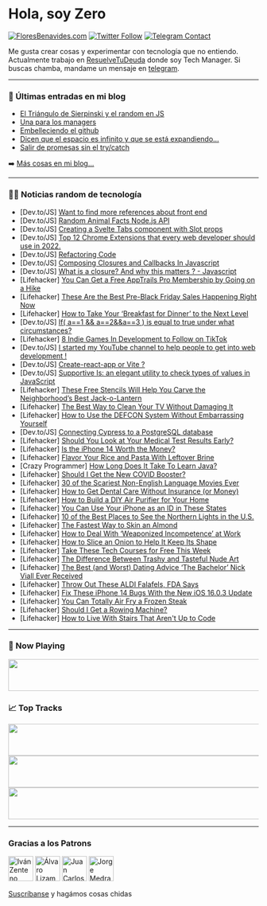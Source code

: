 # Hola, soy Zero

[![FloresBenavides.com](https://img.shields.io/website?down_message=oops&label=MiBlog&style=for-the-badge&up_message=online&url=https%3A%2F%2Ffloresbenavides.com)](https://floresbenavides.com) [![Twitter Follow](https://img.shields.io/twitter/follow/ZeroDragon?color=%231DA1F2&label=Follow&logo=twitter&logoColor=ffffff&style=for-the-badge)](https://twitter.com/zerodragon) [![Telegram Contact](https://img.shields.io/badge/escr%C3%ADbeme-ZeroDragon-%2326A5E4?style=for-the-badge&logo=telegram)](https://t.me/zerodragon)

Me gusta crear cosas y experimentar con tecnología que no entiendo.
Actualmente trabajo en [ResuelveTuDeuda](http://github.com/resuelve) donde soy Tech Manager.
Si buscas chamba, mandame un mensaje en [telegram](https://t.me/zerodragon).

---

### 📕 Últimas entradas en mi blog
<!-- BLOG-POST-LIST:START -->
- [El Triángulo de Sierpinski y el random en JS](https://floresbenavides.com/el-triangulo-de-sierpinski-y-el-random-en-js/)
- [Una para los managers](https://floresbenavides.com/una-para-los-managers/)
- [Embelleciendo el github](https://floresbenavides.com/embelleciendo-el-github/)
- [Dicen que el espacio es infinito y que se está expandiendo…](https://floresbenavides.com/dicen-que-el-espacio-es-infinito-y-que-se-esta-expandiendo/)
- [Salir de promesas sin el try/catch](https://floresbenavides.com/salir-de-promesas-sin-el-try-catch/)
<!-- BLOG-POST-LIST:END -->

➡️ [Más cosas en mi blog...](https://floresbenavides.com)

---

### 👨‍💻 Noticias random de tecnología
<!-- TECH-POSTS:START -->
- [Dev.to/JS] [Want to find more references about front end](https://dev.to/thanhluan2k3/want-to-find-more-references-about-front-end-7i)
- [Dev.to/JS] [Random Animal Facts Node.js API](https://dev.to/blueycode/random-animal-facts-nodejs-api-33e9)
- [Dev.to/JS] [Creating a Svelte Tabs component with Slot props](https://dev.to/asayerio_techblog/creating-a-svelte-tabs-component-with-slot-props-4ni9)
- [Dev.to/JS] [Top 12 Chrome Extensions that every web developer should use in 2022.](https://dev.to/nothanii/top-12-chrome-extensions-that-every-web-developer-should-use-in-2022-j3b)
- [Dev.to/JS] [Refactoring Code](https://dev.to/lostbutton/refactoring-code-28bh)
- [Dev.to/JS] [Composing Closures and Callbacks In Javascript](https://dev.to/nothanii/composing-closures-and-callbacks-in-javascript-4cbe)
- [Dev.to/JS] [What is a closure? And why this matters ? - Javascript](https://dev.to/vcctm/what-is-a-closure-and-why-this-matters-javascript-386p)
- [Lifehacker] [You Can Get a Free AppTrails Pro Membership by Going on a Hike](https://lifehacker.com/you-can-get-a-free-apptrails-pro-membership-by-going-on-1849644998)
- [Lifehacker] [These Are the Best Pre-Black Friday Sales Happening Right Now](https://lifehacker.com/these-are-the-best-pre-black-friday-sales-happening-rig-1849644726)
- [Lifehacker] [How to Take Your ‘Breakfast for Dinner’ to the Next Level](https://lifehacker.com/how-to-take-your-breakfast-for-dinner-to-the-next-lev-1849643421)
- [Dev.to/JS] [If&lpar; a==1 &amp;&amp; a==2&amp;&amp;a==3 &rpar; is equal to true under what circumstances?](https://dev.to/yoco/if-a1-a2a3-is-equal-to-true-under-what-circumstances-369p)
- [Lifehacker] [8 Indie Games In Development to Follow on TikTok](https://lifehacker.com/8-indie-games-in-development-to-follow-on-tiktok-1849642327)
- [Dev.to/JS] [I started my YouTube channel to help people to get into web development !](https://dev.to/avinashvagh/i-started-my-youtube-channel-to-help-people-to-get-into-web-development--2ijh)
- [Dev.to/JS] [Create-react-app or Vite ?](https://dev.to/leopold/create-react-app-or-vite--33d9)
- [Dev.to/JS] [Supportive Is: an elegant utility to check types of values in JavaScript](https://dev.to/hassanzohdy/supportive-is-an-elegant-utility-to-check-types-of-values-in-javascript-1b3e)
- [Lifehacker] [These Free Stencils Will Help You Carve the Neighborhood’s Best Jack-o-Lantern](https://lifehacker.com/these-free-stencils-will-help-you-carve-the-neighborhoo-1849643981)
- [Lifehacker] [The Best Way to Clean Your TV Without Damaging It](https://lifehacker.com/the-best-way-to-clean-your-tv-without-damaging-it-1849643169)
- [Lifehacker] [How to Use the DEFCON System Without Embarrassing Yourself](https://lifehacker.com/how-to-use-the-defcon-system-without-embarrassing-yours-1849643916)
- [Dev.to/JS] [Connecting Cypress to a PostgreSQL database](https://dev.to/xvier/connecting-cypress-to-a-postgresql-database-3po5)
- [Lifehacker] [Should You Look at Your Medical Test Results Early?](https://lifehacker.com/should-you-look-at-your-medical-test-results-early-1849643612)
- [Lifehacker] [Is the iPhone 14 Worth the Money?](https://lifehacker.com/is-the-iphone-14-worth-the-money-1849643832)
- [Lifehacker] [Flavor Your Rice and Pasta With Leftover Brine](https://lifehacker.com/flavor-your-rice-and-pasta-with-leftover-brine-1849643280)
- [Crazy Programmer] [How Long Does It Take To Learn Java?](https://www.thecrazyprogrammer.com/2022/10/how-long-does-it-take-to-learn-java.html)
- [Lifehacker] [Should I Get the New COVID Booster?](https://lifehacker.com/should-i-get-the-new-covid-booster-1849643145)
- [Lifehacker] [30 of the Scariest Non-English Language Movies Ever](https://lifehacker.com/30-of-the-scariest-non-english-language-movies-ever-1849637881)
- [Lifehacker] [How to Get Dental Care Without Insurance &lpar;or Money&rpar;](https://lifehacker.com/how-to-get-dental-care-without-insurance-or-money-1849642862)
- [Lifehacker] [How to Build a DIY Air Purifier for Your Home](https://lifehacker.com/how-to-build-a-diy-air-purifier-for-your-home-1849642865)
- [Lifehacker] [You Can Use Your iPhone as an ID in These States](https://lifehacker.com/you-can-use-your-iphone-as-an-id-in-these-states-1849641113)
- [Lifehacker] [10 of the Best Places to See the Northern Lights in the U.S.](https://lifehacker.com/10-of-the-best-places-to-see-the-northern-lights-in-the-1849641611)
- [Lifehacker] [The Fastest Way to Skin an Almond](https://lifehacker.com/the-fastest-way-to-skin-an-almond-1849639820)
- [Lifehacker] [How to Deal With ‘Weaponized Incompetence’ at Work](https://lifehacker.com/how-to-deal-with-weaponized-incompetence-at-work-1849640868)
- [Lifehacker] [How to Slice an Onion to Help It Keep Its Shape](https://lifehacker.com/this-is-the-only-right-way-to-slice-an-onion-1849640289)
- [Lifehacker] [Take These Tech Courses for Free This Week](https://lifehacker.com/take-these-tech-courses-for-free-this-week-1849640071)
- [Lifehacker] [The Difference Between Trashy and Tasteful Nude Art](https://lifehacker.com/what-to-know-about-decorating-with-nude-art-1849639609)
- [Lifehacker] [The Best &lpar;and Worst&rpar; Dating Advice ‘The Bachelor’ Nick Viall Ever Received](https://lifehacker.com/the-best-and-worst-dating-advice-the-bachelor-nick-1849639516)
- [Lifehacker] [Throw Out These ALDI Falafels, FDA Says](https://lifehacker.com/throw-out-these-aldi-falafels-fda-says-1849639687)
- [Lifehacker] [Fix These iPhone 14 Bugs With the New iOS 16.0.3 Update](https://lifehacker.com/fix-these-iphone-14-bugs-with-the-new-ios-16-0-3-update-1849639091)
- [Lifehacker] [You Can Totally Air Fry a Frozen Steak](https://lifehacker.com/you-can-totally-air-fry-a-frozen-steak-1849639261)
- [Lifehacker] [Should I Get a Rowing Machine?](https://lifehacker.com/should-i-get-a-rowing-machine-1849638843)
- [Lifehacker] [How to Live With Stairs That Aren&#39;t Up to Code](https://lifehacker.com/how-to-live-with-stairs-that-arent-up-to-code-1849638520)<!-- TECH-POSTS:END -->

---

### 🎵 Now Playing
<a href="https://spotify-now-playing-dun.vercel.app/now-playing?open"><img src="https://spotify-now-playing-dun.vercel.app/now-playing" width="540" height="64"></a>

### 📈 Top Tracks
<a href="https://spotify-now-playing-dun.vercel.app/top-tracks?i=1&open"><img src="https://spotify-now-playing-dun.vercel.app/top-tracks?i=1" width="540" height="64"></a>
<a href="https://spotify-now-playing-dun.vercel.app/top-tracks?i=2&open"><img src="https://spotify-now-playing-dun.vercel.app/top-tracks?i=2" width="540" height="64"></a>
<a href="https://spotify-now-playing-dun.vercel.app/top-tracks?i=3&open"><img src="https://spotify-now-playing-dun.vercel.app/top-tracks?i=3" width="540" height="64"></a>

---

### Gracias a los Patrons
[<img src="https://avatars.githubusercontent.com/u/243380?v=4" alt="Iván Zenteno" width="50px">](https://github.com/k001) [<img src="https://avatars.githubusercontent.com/u/19955639?v=4" alt="Álvaro Lizama" width="50px">](https://github.com/alvarolizama) [<img src="https://avatars.githubusercontent.com/u/2718753?v=4" alt="Juan Carlos Ruiz" width="50px">](https://github.com/JuanCrg90) [<img src="https://avatars.githubusercontent.com/u/37025?v=4" alt="Jorge Medrano" width="50px">](https://github.com/h1pp1e) 

[Suscríbanse](https://www.patreon.com/zerodragon) y hagámos cosas chidas
